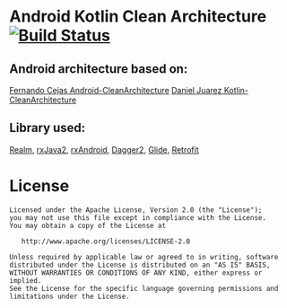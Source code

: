 Android Kotlin Clean Architecture [![Build Status](https://travis-ci.org/ricardoAntolin/android-architecture.svg?branch=master)](https://travis-ci.org/ricardoAntolin/android-architecture)
=================================

Android architecture based on:
------------------------------

[Fernando Cejas Android-CleanArchitecture](https://github.com/android10/Android-CleanArchitecture)
[Daniel Juarez Kotlin-CleanArchitecture](https://github.com/djuarez/Kotlin-CleanArchitecture)


Library used:
-------------

[Realm](https://github.com/realm/realm-java),
[rxJava2](https://github.com/ReactiveX/RxJava),
[rxAndroid](https://github.com/ReactiveX/RxAndroid),
[Dagger2](https://github.com/google/dagger),
[Glide](https://github.com/bumptech/glide),
[Retrofit](https://github.com/square/retrofit)



License
=======

    Licensed under the Apache License, Version 2.0 (the "License");
    you may not use this file except in compliance with the License.
    You may obtain a copy of the License at

       http://www.apache.org/licenses/LICENSE-2.0

    Unless required by applicable law or agreed to in writing, software
    distributed under the License is distributed on an "AS IS" BASIS,
    WITHOUT WARRANTIES OR CONDITIONS OF ANY KIND, either express or implied.
    See the License for the specific language governing permissions and
    limitations under the License.





